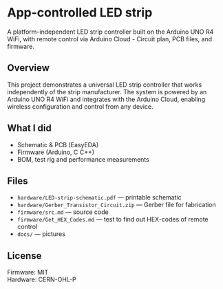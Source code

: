 # App-controlled LED strip

A platform-independent LED strip controller built on the Arduino UNO R4 WiFi, with remote control via Arduino Cloud - Circuit plan, PCB files, and firmware.

## Overview
This project demonstrates a universal LED strip controller that works independently of the strip manufacturer. The system is powered by an Arduino UNO R4 WiFi and integrates with the Arduino Cloud, enabling wireless configuration and control from any device.

## What I did
- Schematic & PCB (EasyEDA)
- Firmware (Arduino, C C++)
- BOM, test rig and performance measurements

## Files
- `hardware/LED-strip-schematic.pdf` — printable schematic  
- `hardware/Gerber_Transistor_Circuit.zip` — Gerber file for fabrication  
- `firmware/src.md` — source code
- `firmware/Get_HEX_Codes.md` — test to find out HEX-codes of remote control
- `docs/` — pictures 

## License
Firmware: MIT  
Hardware: CERN-OHL-P
